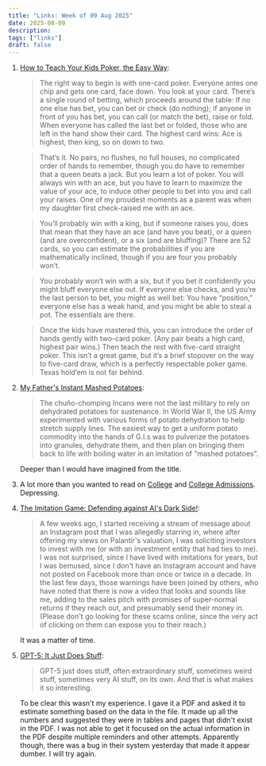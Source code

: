 ```yaml
---
title: "Links: Week of 09 Aug 2025"
date: 2025-08-09
description: 
tags: ["links"]
draft: false
---
```


1. [How to Teach Your Kids Poker, the Easy Way](https://www.bloomberg.com/news/articles/2025-08-08/how-to-teach-your-kids-poker-with-one-card-at-age-four?accessToken=eyJhbGciOiJIUzI1NiIsInR5cCI6IkpXVCJ9.eyJzb3VyY2UiOiJTdWJzY3JpYmVyR2lmdGVkQXJ0aWNsZSIsImlhdCI6MTc1NDcyMzIwNywiZXhwIjoxNzU1MzI4MDA3LCJhcnRpY2xlSWQiOiJUME8wV1VHUFFROEUwMCIsImJjb25uZWN0SWQiOiI3OEUxOEM3Q0U0RkU0MzEzODVEQjBDQzU0RjI3NTQxMiJ9.HFg2dQk97KYWaALor1j4kzGlySZ3N-mYMfi5HMWM1nc): 
    > The right way to begin is with one-card poker. Everyone antes one chip and gets one card, face down. You look at your card. There’s a single round of betting, which proceeds around the table: If no one else has bet, you can bet or check (do nothing); if anyone in front of you has bet, you can call (or match the bet), raise or fold. When everyone has called the last bet or folded, those who are left in the hand show their card. The highest card wins: Ace is highest, then king, so on down to two.

    > That’s it. No pairs, no flushes, no full houses, no complicated order of hands to remember, though you do have to remember that a queen beats a jack. But you learn a lot of poker. You will always win with an ace, but you have to learn to maximize the value of your ace, to induce other people to bet into you and call your raises. One of my proudest moments as a parent was when my daughter first check-raised me with an ace.

    > You’ll probably win with a king, but if someone raises you, does that mean that they have an ace (and have you beat), or a queen (and are overconfident), or a six (and are bluffing)? There are 52 cards, so you can estimate the probabilities if you are mathematically inclined, though if you are four you probably won’t.

    > You probably won’t win with a six, but if you bet it confidently you might bluff everyone else out. If everyone else checks, and you’re the last person to bet, you might as well bet: You have “position,” everyone else has a weak hand, and you might be able to steal a pot. The essentials are there.

    > Once the kids have mastered this, you can introduce the order of hands gently with two-card poker. (Any pair beats a high card, highest pair wins.) Then teach the rest with five-card straight poker. This isn’t a great game, but it’s a brief stopover on the way to five-card draw, which is a perfectly respectable poker game. Texas hold’em is not far behind.

2. [My Father's Instant Mashed Potatoes](https://www.astralcodexten.com/p/your-review-my-fathers-instant-mashed): 
    > The chuño-chomping Incans were not the last military to rely on dehydrated potatoes for sustenance. In World War II, the US Army experimented with various forms of potato dehydration to help stretch supply lines. The easiest way to get a uniform potato commodity into the hands of G.I.s was to pulverize the potatoes into granules, dehydrate them, and then plan on bringing them back to life with boiling water in an imitation of “mashed potatoes”.

    Deeper than I would have imagined from the title.

3. A lot more than you wanted to read on [College](https://thezvi.substack.com/p/childhood-and-education-13-college) and [College Admissions](https://thezvi.substack.com/p/childhood-and-education-college-admissions). Depressing.

4. [The Imitation Game: Defending against AI's Dark Side!](https://aswathdamodaran.blogspot.com/2025/08/the-imitation-game-defending-against.html): 
    >A few weeks ago, I started receiving a stream of message about an Instagram post that I was allegedly starring in, where after offering my views on Palantir's valuation, I was soliciting investors to invest with me (or with an investment entity that had ties to me). I was not surprised, since I have lived with imitations for years, but I was bemused, since I don't have an Instagram account and have not posted on Facebook more than once or twice in a decade. In the last few days, those warnings have been joined by others, who have noted that there is now a video that looks and sounds like me, adding to the sales pitch with promises of super-normal returns if they reach out, and presumably send their money in. (Please don't go looking for these scams online, since the very act of clicking on them can expose you to their reach.)

    It was a matter of time. 

5. [GPT-5: It Just Does Stuff](https://www.oneusefulthing.org/p/gpt-5-it-just-does-stuff): 
    > GPT-5 just does stuff, often extraordinary stuff, sometimes weird stuff, sometimes very AI stuff, on its own. And that is what makes it so interesting.

    To be clear this wasn't my experience. I gave it a PDF and asked it to estimate something based on the data in the file. It made up all the numbers and suggested they were in tables and pages that didn't exist in the PDF. I was not able to get it focused on the actual information in the PDF despite multiple reminders and other attempts. Apparently though, there was a bug in their system yesterday that made it appear dumber. I will try again. 




